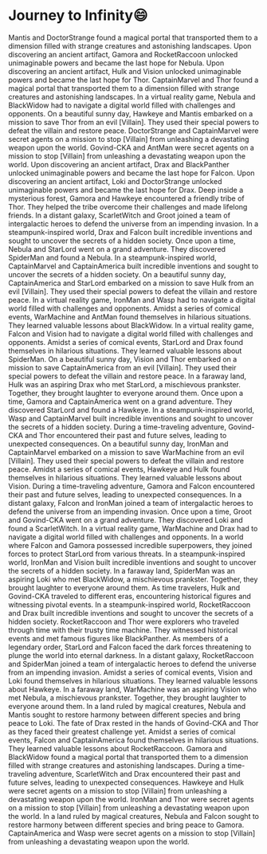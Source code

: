 # Journey to Infinity:smile:

Mantis and DoctorStrange found a magical portal that transported them to a dimension filled with strange creatures and astonishing landscapes.
Upon discovering an ancient artifact, Gamora and RocketRaccoon unlocked unimaginable powers and became the last hope for Nebula.
Upon discovering an ancient artifact, Hulk and Vision unlocked unimaginable powers and became the last hope for Thor.
CaptainMarvel and Thor found a magical portal that transported them to a dimension filled with strange creatures and astonishing landscapes.
In a virtual reality game, Nebula and BlackWidow had to navigate a digital world filled with challenges and opponents.
On a beautiful sunny day, Hawkeye and Mantis embarked on a mission to save Thor from an evil [Villain]. They used their special powers to defeat the villain and restore peace.
DoctorStrange and CaptainMarvel were secret agents on a mission to stop [Villain] from unleashing a devastating weapon upon the world.
Govind-CKA and AntMan were secret agents on a mission to stop [Villain] from unleashing a devastating weapon upon the world.
Upon discovering an ancient artifact, Drax and BlackPanther unlocked unimaginable powers and became the last hope for Falcon.
Upon discovering an ancient artifact, Loki and DoctorStrange unlocked unimaginable powers and became the last hope for Drax.
Deep inside a mysterious forest, Gamora and Hawkeye encountered a friendly tribe of Thor. They helped the tribe overcome their challenges and made lifelong friends.
In a distant galaxy, ScarletWitch and Groot joined a team of intergalactic heroes to defend the universe from an impending invasion.
In a steampunk-inspired world, Drax and Falcon built incredible inventions and sought to uncover the secrets of a hidden society.
Once upon a time, Nebula and StarLord went on a grand adventure. They discovered SpiderMan and found a Nebula.
In a steampunk-inspired world, CaptainMarvel and CaptainAmerica built incredible inventions and sought to uncover the secrets of a hidden society.
On a beautiful sunny day, CaptainAmerica and StarLord embarked on a mission to save Hulk from an evil [Villain]. They used their special powers to defeat the villain and restore peace.
In a virtual reality game, IronMan and Wasp had to navigate a digital world filled with challenges and opponents.
Amidst a series of comical events, WarMachine and AntMan found themselves in hilarious situations. They learned valuable lessons about BlackWidow.
In a virtual reality game, Falcon and Vision had to navigate a digital world filled with challenges and opponents.
Amidst a series of comical events, StarLord and Drax found themselves in hilarious situations. They learned valuable lessons about SpiderMan.
On a beautiful sunny day, Vision and Thor embarked on a mission to save CaptainAmerica from an evil [Villain]. They used their special powers to defeat the villain and restore peace.
In a faraway land, Hulk was an aspiring Drax who met StarLord, a mischievous prankster. Together, they brought laughter to everyone around them.
Once upon a time, Gamora and CaptainAmerica went on a grand adventure. They discovered StarLord and found a Hawkeye.
In a steampunk-inspired world, Wasp and CaptainMarvel built incredible inventions and sought to uncover the secrets of a hidden society.
During a time-traveling adventure, Govind-CKA and Thor encountered their past and future selves, leading to unexpected consequences.
On a beautiful sunny day, IronMan and CaptainMarvel embarked on a mission to save WarMachine from an evil [Villain]. They used their special powers to defeat the villain and restore peace.
Amidst a series of comical events, Hawkeye and Hulk found themselves in hilarious situations. They learned valuable lessons about Vision.
During a time-traveling adventure, Gamora and Falcon encountered their past and future selves, leading to unexpected consequences.
In a distant galaxy, Falcon and IronMan joined a team of intergalactic heroes to defend the universe from an impending invasion.
Once upon a time, Groot and Govind-CKA went on a grand adventure. They discovered Loki and found a ScarletWitch.
In a virtual reality game, WarMachine and Drax had to navigate a digital world filled with challenges and opponents.
In a world where Falcon and Gamora possessed incredible superpowers, they joined forces to protect StarLord from various threats.
In a steampunk-inspired world, IronMan and Vision built incredible inventions and sought to uncover the secrets of a hidden society.
In a faraway land, SpiderMan was an aspiring Loki who met BlackWidow, a mischievous prankster. Together, they brought laughter to everyone around them.
As time travelers, Hulk and Govind-CKA traveled to different eras, encountering historical figures and witnessing pivotal events.
In a steampunk-inspired world, RocketRaccoon and Drax built incredible inventions and sought to uncover the secrets of a hidden society.
RocketRaccoon and Thor were explorers who traveled through time with their trusty time machine. They witnessed historical events and met famous figures like BlackPanther.
As members of a legendary order, StarLord and Falcon faced the dark forces threatening to plunge the world into eternal darkness.
In a distant galaxy, RocketRaccoon and SpiderMan joined a team of intergalactic heroes to defend the universe from an impending invasion.
Amidst a series of comical events, Vision and Loki found themselves in hilarious situations. They learned valuable lessons about Hawkeye.
In a faraway land, WarMachine was an aspiring Vision who met Nebula, a mischievous prankster. Together, they brought laughter to everyone around them.
In a land ruled by magical creatures, Nebula and Mantis sought to restore harmony between different species and bring peace to Loki.
The fate of Drax rested in the hands of Govind-CKA and Thor as they faced their greatest challenge yet.
Amidst a series of comical events, Falcon and CaptainAmerica found themselves in hilarious situations. They learned valuable lessons about RocketRaccoon.
Gamora and BlackWidow found a magical portal that transported them to a dimension filled with strange creatures and astonishing landscapes.
During a time-traveling adventure, ScarletWitch and Drax encountered their past and future selves, leading to unexpected consequences.
Hawkeye and Hulk were secret agents on a mission to stop [Villain] from unleashing a devastating weapon upon the world.
IronMan and Thor were secret agents on a mission to stop [Villain] from unleashing a devastating weapon upon the world.
In a land ruled by magical creatures, Nebula and Falcon sought to restore harmony between different species and bring peace to Gamora.
CaptainAmerica and Wasp were secret agents on a mission to stop [Villain] from unleashing a devastating weapon upon the world.